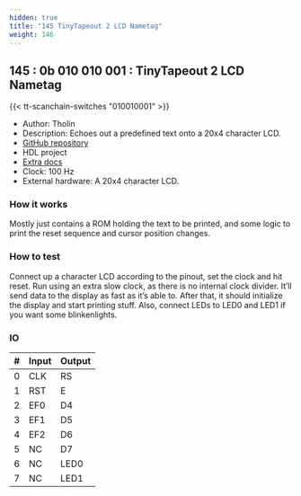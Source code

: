 ```yaml
---
hidden: true
title: "145 TinyTapeout 2 LCD Nametag"
weight: 146
---
```


## 145 : 0b 010 010 001 : TinyTapeout 2 LCD Nametag

{{< tt-scanchain-switches "010010001" >}}

* Author: Tholin
* Description: Echoes out a predefined text onto a 20x4 character LCD.
* [GitHub repository](https://github.com/89Mods/tt2-lcd-namebadge)
* HDL project
* [Extra docs]()
* Clock: 100 Hz
* External hardware: A 20x4 character LCD.



### How it works

Mostly just contains a ROM holding the text to be printed, and some logic to print the reset sequence and cursor position changes.

### How to test

Connect up a character LCD according to the pinout, set the clock and hit reset. Run using an extra slow clock, as there is no internal clock divider. It’ll send data to the display as fast as it’s able to. After that, it should initialize the display and start printing stuff. Also, connect LEDs to LED0 and LED1 if you want some blinkenlights.

### IO

| # | Input        | Output       |
|---|--------------|--------------|
| 0 | CLK  | RS |
| 1 | RST  | E |
| 2 | EF0  | D4 |
| 3 | EF1  | D5 |
| 4 | EF2  | D6 |
| 5 | NC  | D7 |
| 6 | NC  | LED0 |
| 7 | NC  | LED1 |
